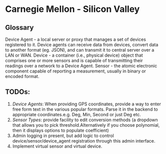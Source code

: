 # Carnegie Mellon - Silicon Valley

## Glossary ##
Device Agent -  a local server or proxy that manages a set of devices registered to it. Device agents can receive data from devices, convert data to another format (eg. JSON), and can transmit it to central server over a LAN or WAN. 
Device -  a container (i.e., physical device) object that comprises one or more sensors and is capable of transmitting their readings over a network to a Device Agent.
Sensor - the atomic electronic component capable of reporting a measurement, usually in binary or encoded format.

## TODOs: ##

1. *Device Agents*: When providing GPS coordinates, provide a way to enter free form text in the various popular formats. Parse it in the backend to appropriate coordinates.e.g. Deg, Min, Second or just Deg etc.
2. *Sensor Types*: provide facility to edit conversion methods (a dropdown that allows you to pick threshold.Alternatively if you choose polynomial, then it displays options to populate coefficient)
3. Admin logging in present, but add logic to control device/sensor/device_agent registration through this admin interface.
4. Implement virtual sensor and virtual device.
